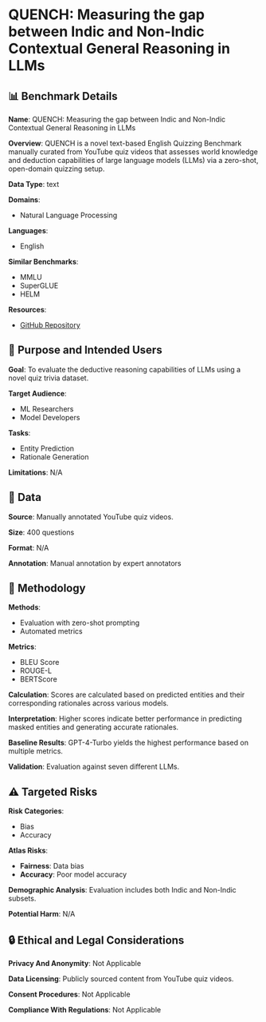 # QUENCH: Measuring the gap between Indic and Non-Indic Contextual General Reasoning in LLMs

## 📊 Benchmark Details

**Name**: QUENCH: Measuring the gap between Indic and Non-Indic Contextual General Reasoning in LLMs

**Overview**: QUENCH is a novel text-based English Quizzing Benchmark manually curated from YouTube quiz videos that assesses world knowledge and deduction capabilities of large language models (LLMs) via a zero-shot, open-domain quizzing setup.

**Data Type**: text

**Domains**:
- Natural Language Processing

**Languages**:
- English

**Similar Benchmarks**:
- MMLU
- SuperGLUE
- HELM

**Resources**:
- [GitHub Repository](https://github.com/aflah02/QUENCH)

## 🎯 Purpose and Intended Users

**Goal**: To evaluate the deductive reasoning capabilities of LLMs using a novel quiz trivia dataset.

**Target Audience**:
- ML Researchers
- Model Developers

**Tasks**:
- Entity Prediction
- Rationale Generation

**Limitations**: N/A

## 💾 Data

**Source**: Manually annotated YouTube quiz videos.

**Size**: 400 questions

**Format**: N/A

**Annotation**: Manual annotation by expert annotators

## 🔬 Methodology

**Methods**:
- Evaluation with zero-shot prompting
- Automated metrics

**Metrics**:
- BLEU Score
- ROUGE-L
- BERTScore

**Calculation**: Scores are calculated based on predicted entities and their corresponding rationales across various models.

**Interpretation**: Higher scores indicate better performance in predicting masked entities and generating accurate rationales.

**Baseline Results**: GPT-4-Turbo yields the highest performance based on multiple metrics.

**Validation**: Evaluation against seven different LLMs.

## ⚠️ Targeted Risks

**Risk Categories**:
- Bias
- Accuracy

**Atlas Risks**:
- **Fairness**: Data bias
- **Accuracy**: Poor model accuracy

**Demographic Analysis**: Evaluation includes both Indic and Non-Indic subsets.

**Potential Harm**: N/A

## 🔒 Ethical and Legal Considerations

**Privacy And Anonymity**: Not Applicable

**Data Licensing**: Publicly sourced content from YouTube quiz videos.

**Consent Procedures**: Not Applicable

**Compliance With Regulations**: Not Applicable
